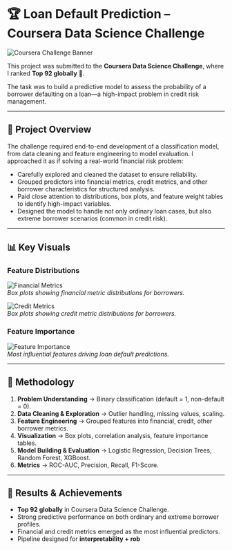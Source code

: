 # 🏆 Loan Default Prediction – Coursera Data Science Challenge  

![Coursera Challenge Banner](results/figures/banner/Banner_clear.png)

This project was submitted to the **Coursera Data Science Challenge**, where I ranked **Top 92 globally** 🥳.  

The task was to build a predictive model to assess the probability of a borrower defaulting on a loan—a high-impact problem in credit risk management.  

---

## 📌 Project Overview
The challenge required end-to-end development of a classification model, from data cleaning and feature engineering to model evaluation. I approached it as if solving a real-world financial risk problem:

- Carefully explored and cleaned the dataset to ensure reliability.  
- Grouped predictors into financial metrics, credit metrics, and other borrower characteristics for structured analysis.  
- Paid close attention to distributions, box plots, and feature weight tables to identify high-impact variables.  
- Designed the model to handle not only ordinary loan cases, but also extreme borrower scenarios (common in credit risk).  

---

## 📊 Key Visuals  

### Feature Distributions
![Financial Metrics](results/figures/chart/boxplots_financial_metrics.png)  
*Box plots showing financial metric distributions for borrowers.*  

![Credit Metrics](results/figures/chart/boxplots_credit_metrics.png)  
*Box plots showing credit metric distributions for borrowers.*  

### Feature Importance
![Feature Importance](results/figures/table/feature_important.png)  
*Most influential features driving loan default predictions.*  

---

## 🔎 Methodology
1. **Problem Understanding** → Binary classification (default = 1, non-default = 0).  
2. **Data Cleaning & Exploration** → Outlier handling, missing values, scaling.  
3. **Feature Engineering** → Grouped features into financial, credit, other borrower metrics.  
4. **Visualization** → Box plots, correlation analysis, feature importance tables.  
5. **Model Building & Evaluation** → Logistic Regression, Decision Trees, Random Forest, XGBoost.  
6. **Metrics** → ROC-AUC, Precision, Recall, F1-Score.  

---

## 🚀 Results & Achievements
- **Top 92 globally** in Coursera Data Science Challenge.  
- Strong predictive performance on both ordinary and extreme borrower profiles.  
- Financial and credit metrics emerged as the most influential predictors.  
- Pipeline designed for **interpretability + rob**

